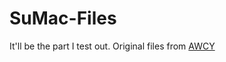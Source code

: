 # SuMac-Files
It'll be the part I test out.
Original files from [AWCY](https://odysee.com/@AreWeCoolYet:7/Poison_SuMac:c)
